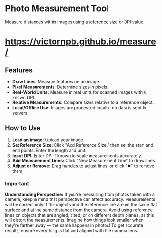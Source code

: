 # Photo Measurement Tool

Measure distances within images using a reference size or DPI value.

# https://victornpb.github.io/measure/

## Features

- **Draw Lines:** Measure features on an image.
- **Pixel Measurements:** Determine sizes in pixels.
- **Real-World Units:** Measure in real units for scanned images with a known DPI.
- **Relative Measurements:** Compare sizes relative to a reference object.
- **Local/Offline Use:** Images are processed locally; no data is sent to servers.

## How to Use

1. **Load an Image:** Upload your image.
2. **Set Reference Size:** Click "Add Reference Size," then set the start and end points. Enter the length and unit.
3. **Input DPI:** Enter DPI if known to scale measurements accurately.
4. **Add Measurement Lines:** Click "New Measurement Line" to draw lines.
5. **Adjust or Remove:** Drag handles to adjust lines, or click "✖" to remove them.

### Important

**Understanding Perspective:** If you're measuring from photos taken with a camera, keep in mind that perspective can affect accuracy. Measurements will be correct only if the objects and the reference line are on the same flat surface and at the same distance from the camera. Avoid using reference lines on objects that are angled, tilted, or on different depth planes, as this will distort the measurements. Imagine how things look smaller when they're farther away — the same happens in photos! To get accurate results, ensure everything is flat and aligned with the camera lens.
